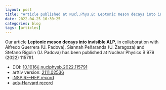 ```yaml
---
layout: post
title: "Article published at Nucl.Phys.B: Leptonic meson decays into invisible ALP"
date: 2022-04-25 16:30:25
categories: blog
tags: [articles]
---
```


Our article **Leptonic meson decays into invisible ALP**, in collaboration with Alfredo Guerrera (U. Padova), Siannah Peñaranda (U. Zaragoza) and Stefano Rigolin (U. Padova) has been published at Nuclear Physics B 979 (2022) 115791.

* DOI: [10.1016/j.nuclphysb.2022.115791](https://doi.org/10.1016/j.nuclphysb.2022.115791)
* arXiv version: [2111.02536](https://arxiv.org/abs/2111.02536)
* [iNSPIRE-HEP record](https://inspirehep.net/literature/1960350)
* [ads-Harvard record](https://ui.adsabs.harvard.edu/abs/2022NuPhB.97915791A/abstract)
